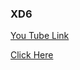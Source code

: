 ### XD6

[You Tube Link](https://www.youtube.com/watch?v=pLrm1j0SLLI&list=PLwGdqUZWnOp1or99dYuEnb01qCGb5lipQ&index=4)

[Click Here](http://xd6.surge.sh/)